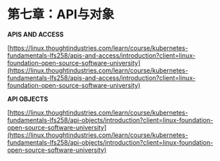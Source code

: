 # 第七章：API与对象

**APIS AND ACCESS**

[https://linux.thoughtindustries.com/learn/course/kubernetes-fundamentals-lfs258/apis-and-access/introduction?client=linux-foundation-open-source-software-university](https://linux.thoughtindustries.com/learn/course/kubernetes-fundamentals-lfs258/apis-and-access/introduction?client=linux-foundation-open-source-software-university)

**API OBJECTS**

[https://linux.thoughtindustries.com/learn/course/kubernetes-fundamentals-lfs258/api-objects/introduction?client=linux-foundation-open-source-software-university](https://linux.thoughtindustries.com/learn/course/kubernetes-fundamentals-lfs258/api-objects/introduction?client=linux-foundation-open-source-software-university)


